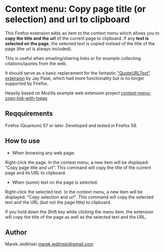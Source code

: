 # Context menu: Copy page title (or selection) and url to clipboard

This Firefox extension adds an item to the context menu which allows you to __copy the title and the url__ of the current page to clipboard. If any __text is selected on the page__, the selected text is copied instead of the title of the page (the url is always included).

This is useful when emailing/sharing links or for example collecting citations/quotes from the web.

It should serve as a basic replacement for the fantastic ["QuoteURLText" extension](https://addons.mozilla.org/en-US/firefox/addon/quoteurltext/) by Jay Palat, which had more functionality but is no longer supported by Firefox.

Heavily based on Mozilla example web extension project [context-menu-copy-link-with-types](https://github.com/mdn/webextensions-examples/tree/master/context-menu-copy-link-with-types)

## Reqquirements

Firefox (Quantum) 57 or later. Developed and tested in Firefox 58.

## How to use

* When browsing any web page:

Right-click the page. In the context menu, a new item will be displayed: "Copy page title and url". This command will copy the title of the current page and its URL to clipboard.

* When (some) text on the page is selected:

Right-click the selected text. In the context menu, a new item will be displayed: "Copy selection and url". This command will copy the selected text and the URL (but not the page title) to clipboard.

If you hold down the Shift key while clicking the menu item, the extension will copy the title of the page as well as the selected text and the URL.


## Author

Marek Jedliński
marek.jedlinski@gmail.com

